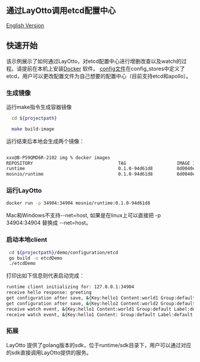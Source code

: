 <h2>通过LayOtto调用etcd配置中心</h2>

[English Version](../../../en/start/configuration/start.md)

## 快速开始

该示例展示了如何通过LayOtto，对etcd配置中心进行增删改查以及watch的过程。请提前在本机上安装[Docker](https://www.docker.com/get-started) 软件。
[config文件](../../../../configs/runtime_config.json)在config_stores中定义了etcd，用户可以更改配置文件为自己想要的配置中心（目前支持etcd和apollo）。


### 生成镜像

运行make指令生成容器镜像

```bash
  cd ${projectpath}

  make build-image
```

运行结束后本地会生成两个镜像：

```bash

xxx@B-P59QMD6R-2102 img % docker images
REPOSITORY                                TAG                   IMAGE ID       CREATED        SIZE
runtime                                   0.1.0-94d61d8         8d0040e3e3b0   24 hours ago   439MB
mosnio/runtime                            0.1.0-94d61d8         8d0040e3e3b0   24 hours ago   439MB
```

### 运行LayOtto

```bash
docker run -p 34904:34904 mosnio/runtime:0.1.0-94d61d8
```

Mac和Windows不支持--net=host, 如果是在linux上可以直接把 -p 34904:34904 替换成 --net=host。


### 启动本地client

```bash
 cd ${projectpath}/demo/configuration/etcd
 go build -o etcdDemo
 ./etcdDemo
```

打印出如下信息则代表启动完成：

```bash
runtime client initializing for: 127.0.0.1:34904
receive hello response: greeting
get configuration after save, &{Key:hello1 Content:world1 Group:default Label:default Tags:map[] Metadata:map[]}
get configuration after save, &{Key:hello2 Content:world2 Group:default Label:default Tags:map[] Metadata:map[]}
receive watch event, &{Key:hello1 Content:world1 Group:default Label:default Tags:map[] Metadata:map[]}
receive watch event, &{Key:hello1 Content: Group:default Label:default Tags:map[] Metadata:map[]}
```

### 拓展

LayOtto 提供了golang版本的sdk，位于runtime/sdk目录下，用户可以通过对应的sdk直接调用LayOtto提供的服务。

